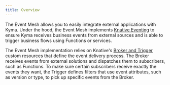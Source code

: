 ```yaml
---
title: Overview
---
```


The Event Mesh allows you to easily integrate external applications with Kyma. Under the hood, the Event Mesh implements [Knative Eventing](https://knative.dev/docs/eventing/) to ensure Kyma receives business events from external sources and is able to trigger business flows using Functions or services.

The Event Mesh implementation relies on Knative's [Broker and Trigger](https://knative.dev/v0.12-docs/eventing/broker-trigger/) custom resources that define the event delivery process.
The Broker receives events from external solutions and dispatches them to subscribers, such as Functions.
To make sure certain subscribers receive exactly the events they want, the Trigger defines filters that use event attributes, such as version or type, to pick up specific events from the Broker.
